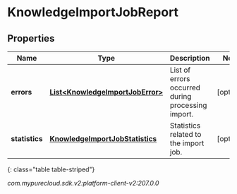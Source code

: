 # KnowledgeImportJobReport


## Properties

| Name | Type | Description | Notes |
| ------------ | ------------- | ------------- | ------------- |
| **errors** | [**List&lt;KnowledgeImportJobError&gt;**](KnowledgeImportJobError) | List of errors occurred during processing import. |  [optional] |
| **statistics** | [**KnowledgeImportJobStatistics**](KnowledgeImportJobStatistics) | Statistics related to the import job. |  [optional] |
{: class="table table-striped"}




_com.mypurecloud.sdk.v2:platform-client-v2:207.0.0_
